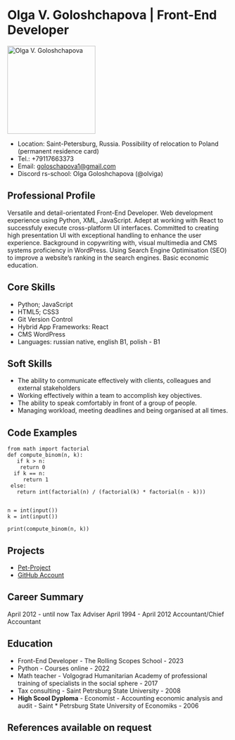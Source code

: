 # Olga V. Goloshchapova | Front-End Developer #


<img src="https://avatars.githubusercontent.com/u/109607645?v=4" alt="Olga V. Goloshchapova" width="200"/>

* Location: Saint-Petersburg, Russia. Possibility of relocation to Poland (permanent residence card)
* Tel.: +79117663373
* Email: goloschapova1@gmail.com
* Discord rs-school: Olga Goloshchapova (@olviga)


## Professional Profile ##

Versatile and detail-orientated Front-End Developer. Web development experience using Python, XML, JavaScript. Adept at working with React to successfuly execute cross-platform UI interfaces. Committed to creating high presentation UI with exceptional handling
to enhance the user experience. Background in copywriting with, visual multimedia and CMS
systems proficiency in WordPress. Using Search Engine Optimisation (SEO) to improve a website’s ranking in the search engines. Basic economic education.

## Core Skills ##

* Python; JavaScript
* HTML5; CSS3
* Git Version Control
* Hybrid App Frameworks: React 
* CMS WordPress
* Languages: russian native, english B1, polish - B1

## Soft Skills ##

* The ability to communicate effectively with clients, colleagues and external stakeholders
* Working effectively within a team to accomplish key objectives.
* The ability to speak comfortably in front of a group of people.
* Managing workload, meeting deadlines and being organised at all times.

## Code Examples ##

    from math import factorial
    def compute_binom(n, k):
       if k > n:
        return 0
      if k == n:
         return 1
     else:
       return int(factorial(n) / (factorial(k) * factorial(n - k)))


    n = int(input())
    k = int(input())

    print(compute_binom(n, k))


## Projects ##

* [Pet-Project](https://olgagolo.ru/)
* [GitHub Account](https://github.com/Olviga/)

## Career Summary ##

April 2012 - until now Tax Adviser
April 1994 - April 2012 Accountant/Chief Accountant


## Education ##

* Front-End Developer - The Rolling Scopes School - 2023
* Python - Courses online - 2022
* Math teacher - Volgograd Humanitarian Academy of professional training of specialists in the social sphere - 2017
* Tax consulting - Saint Petrsburg State University - 2008
* **High Scool Dyploma** - Economist - Accounting economic analysis and audit - Saint * Petrsburg State University of Economiks - 2006

## References available on request ##

